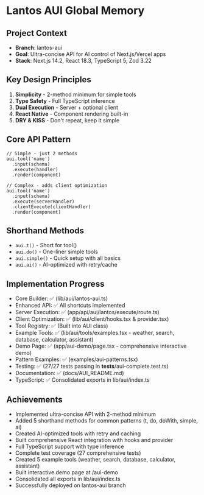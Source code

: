 # Lantos AUI Global Memory

## Project Context
- **Branch**: lantos-aui
- **Goal**: Ultra-concise API for AI control of Next.js/Vercel apps
- **Stack**: Next.js 14.2, React 18.3, TypeScript 5, Zod 3.22

## Key Design Principles
1. **Simplicity** - 2-method minimum for simple tools
2. **Type Safety** - Full TypeScript inference
3. **Dual Execution** - Server + optional client
4. **React Native** - Component rendering built-in
5. **DRY & KISS** - Don't repeat, keep it simple

## Core API Pattern
```tsx
// Simple - just 2 methods
aui.tool('name')
  .input(schema)
  .execute(handler)
  .render(component)

// Complex - adds client optimization
aui.tool('name')
  .input(schema)
  .execute(serverHandler)
  .clientExecute(clientHandler)
  .render(component)
```

## Shorthand Methods
- `aui.t()` - Short for tool()
- `aui.do()` - One-liner simple tools
- `aui.simple()` - Quick setup with all basics
- `aui.ai()` - AI-optimized with retry/cache

## Implementation Progress
- Core Builder: ✅ (lib/aui/lantos-aui.ts)
- Enhanced API: ✅ All shortcuts implemented
- Server Execution: ✅ (app/api/aui/lantos/execute/route.ts)
- Client Optimization: ✅ (lib/aui/client/hooks.tsx & provider.tsx)
- Tool Registry: ✅ (Built into AUI class)
- Example Tools: ✅ (lib/aui/tools/examples.tsx - weather, search, database, calculator, assistant)
- Demo Page: ✅ (app/aui-demo/page.tsx - comprehensive interactive demo)
- Pattern Examples: ✅ (examples/aui-patterns.tsx)
- Testing: ✅ (27/27 tests passing in __tests__/aui-complete.test.ts)
- Documentation: ✅ (docs/AUI_README.md)
- TypeScript: ✅ Consolidated exports in lib/aui/index.ts

## Achievements
- Implemented ultra-concise API with 2-method minimum
- Added 5 shorthand methods for common patterns (t, do, doWith, simple, ai)
- Created AI-optimized tools with retry and caching
- Built comprehensive React integration with hooks and provider
- Full TypeScript support with type inference
- Complete test coverage (27 comprehensive tests)
- Created 5 example tools (weather, search, database, calculator, assistant)
- Built interactive demo page at /aui-demo
- Consolidated all exports in lib/aui/index.ts
- Successfully deployed on lantos-aui branch